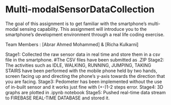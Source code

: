 # Multi-modalSensorDataCollection
The goal of this assignment is to get familiar with the smartphone’s multi-modal sensing capability. This assignment will introduce you to the smartphone’s development environment through a real life coding exercise.

Team Members : [Abrar Ahmed Mohammed] & [Richa Kulkarni]

Stage1: Collected the raw sensor data in real time and store them in a csv file in the smartphone. #The CSV files have been submitted as .ZIP
Stage2: The activities such as IDLE, WALKING, RUNNING, JUMPING, TAKING STAIRS have been performed with the mobile phone held by two hands, screen facing up and directing the phone’s y-axis towards the direction that you are facing.
Stage3: Pedometer has been implemented without the use of in-built sensor and it works just fine with (+-)1-2 steps error.
Stage4: 3D graphs are plotted in .ipynb notebook
Stage5: Pushed real-time data stream to FIREBASE REAL-TIME DATABASE and stored it.
